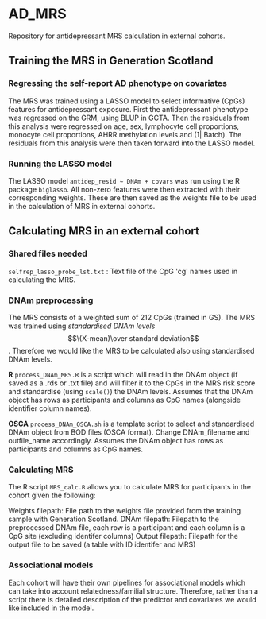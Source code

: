 # AD_MRS
Repository for antidepressant MRS calculation in external cohorts. 

## Training the MRS in Generation Scotland 

### Regressing the self-report AD phenotype on  covariates 

The MRS was trained using a LASSO model to select informative (CpGs) features for antidepressant exposure. First the antidepressant phenotype was regressed on the GRM, using BLUP in GCTA. Then the residuals from this analysis were regressed on age, sex, lymphocyte cell proportions, monocyte cell proportions, AHRR methylation levels and (1| Batch). The residuals from this analysis were then taken forward into the LASSO model. 

### Running the LASSO model 

The LASSO model `antidep_resid ~ DNAm + covars` was run using the R package `biglasso`. All non-zero features were then extracted with their corresponding weights. These are then saved as the weights file to be used in the calculation of MRS in external cohorts. 

## Calculating MRS in an external cohort 

### Shared files needed 

`selfrep_lasso_probe_lst.txt` : Text file of the CpG 'cg' names used in calculating the MRS. 

### DNAm preprocessing 

The MRS consists of a weighted sum of 212 CpGs (trained in GS). The MRS was trained using *standardised DNAm levels* 
$$\(X-mean)\over standard deviation$$. Therefore we would like the MRS to be calculated also using standardised DNAm levels. 

**R** `process_DNAm_MRS.R` is a script which will read in the DNAm object (if saved as a .rds or .txt file) and will filter it to the CpGs in the MRS risk score and standardise (using `scale()`) the DNAm levels. Assumes that the DNAm object has rows as participants and columns as CpG names (alongside identifier column names). 

**OSCA**  `process_DNAm_OSCA.sh` is a template script to select and standardised DNAm object from BOD files (OSCA format). Change DNAm_filename and outfile_name accordingly. Assumes the DNAm object has rows as participants and columns as CpG names.


### Calculating MRS 

The R script `MRS_calc.R` allows you to calculate MRS for participants in the cohort given the following: 

Weights filepath: File path to the weights file provided from the training sample with Generation Scotland.
DNAm filepath: Filepath to the preprocessed DNAm file, each row is a participant and each column is a CpG site (excluding identifer columns)
Output filepath: Filepath for the output file to be saved (a table with ID identifer and MRS)

### Associational models 

Each cohort will have their own pipelines for associational models which can take into account relatedness/familial structure. Therefore, rather than a script there is detailed description of the predictor and covariates we would like included in the model. 
